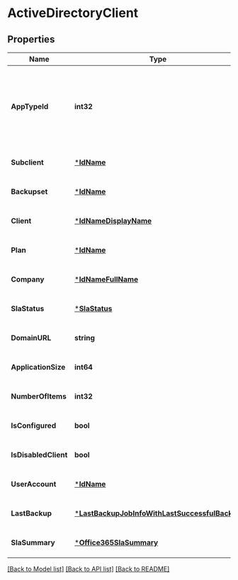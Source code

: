 # ActiveDirectoryClient

## Properties
Name | Type | Description | Notes
------------ | ------------- | ------------- | -------------
**AppTypeId** | **int32** | Azure Active Directory (139), Granular Active Directory (41) or File Server (33) | [optional] [default to null]
**Subclient** | [***IdName**](IdName.md) |  | [optional] [default to null]
**Backupset** | [***IdName**](IdName.md) |  | [optional] [default to null]
**Client** | [***IdNameDisplayName**](IdNameDisplayName.md) |  | [optional] [default to null]
**Plan** | [***IdName**](IdName.md) |  | [optional] [default to null]
**Company** | [***IdNameFullName**](IdNameFullName.md) |  | [optional] [default to null]
**SlaStatus** | [***SlaStatus**](SLAStatus.md) |  | [optional] [default to null]
**DomainURL** | **string** |  | [optional] [default to null]
**ApplicationSize** | **int64** |  | [optional] [default to null]
**NumberOfItems** | **int32** |  | [optional] [default to null]
**IsConfigured** | **bool** |  | [optional] [default to null]
**IsDisabledClient** | **bool** |  | [optional] [default to null]
**UserAccount** | [***IdName**](IdName.md) |  | [optional] [default to null]
**LastBackup** | [***LastBackupJobInfoWithLastSuccessfulBackup**](LastBackupJobInfoWithLastSuccessfulBackup.md) |  | [optional] [default to null]
**SlaSummary** | [***Office365SlaSummary**](Office365SLASummary.md) |  | [optional] [default to null]

[[Back to Model list]](../README.md#documentation-for-models) [[Back to API list]](../README.md#documentation-for-api-endpoints) [[Back to README]](../README.md)

